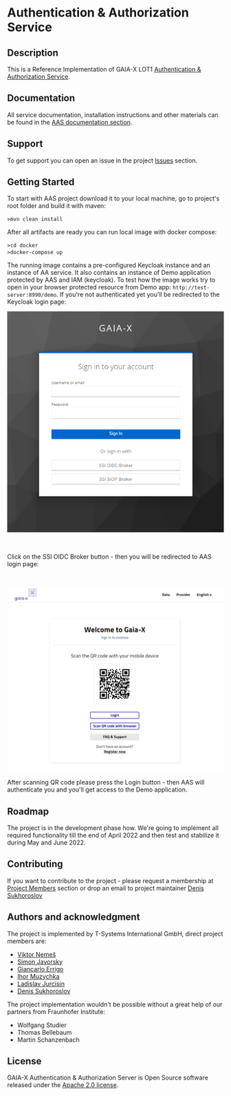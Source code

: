 # Authentication & Authorization Service


## Description
This is a Reference Implementation of GAIA-X LOT1 [Authentication & Authorization Service](https://www.gxfs.eu/authentication-authorisation/).

## Documentation
All service documentation, installation instructions and other materials can be found in the [AAS documentation section](./doc).

## Support
To get support you can open an issue in the project [Issues](https://gitlab.com/gaia-x/data-infrastructure-federation-services/authenticationauthorization/-/issues) section.

## Getting Started
To start with AAS project download it to your local machine, go to project's root folder and build it with maven: 

    >mvn clean install

After all artifacts are ready you can run local image with docker compose: 

    >cd docker
    >docker-compose up

The running image contains a pre-configured Keycloak instance and an instance of AA service. It also contains an instance of Demo application protected by AAS and IAM (keycloak). To test how the image works try to open in your browser protected resource from Demo app: `http://test-server:8990/demo`. If you're not authenticated yet you'll be redirected to the Keycloak login page:

![Keycloak login](./doc/images/keycloak_login.png "Keycloak login")

<br>

Click on the SSI OIDC Broker button - then you will be redirected to AAS login page:

<br> 

![AAS login](./doc/images/aas_login.png "AAS login")


After scanning QR code please press the Login button - then AAS will authenticate you and you'll get access to the Demo application.

## Roadmap
The project is in the development phase how. We're going to implement all required functionality till the end of April 2022 and then test and stabilize it during May and  June 2022.

## Contributing
If you want to contribute to the project - please request a membership at [Project Members](https://gitlab.com/gaia-x/data-infrastructure-federation-services/authenticationauthorization/-/project_members) section or drop an email to project maintainer [Denis Sukhoroslov](mailto:denis.sukhoroslov@t-systems.com)

## Authors and acknowledgment
The project is implemented by T-Systems International GmbH, direct project members are:
- [Viktor Nemeš](https://gitlab.com/nemesviktor)
- [Simon Javorsky](https://gitlab.com/sJavorskyEts)
- [Giancarlo Errigo](https://gitlab.com/gerrigom)
- [Ihor Muzychka](https://gitlab.com/borealis132)
- [Ladislav Jurcisin](https://gitlab.com/ladislav.jurcisin)
- [Denis Sukhoroslov](https://gitlab.com/dsukhoroslov)

The project implementation wouldn't be possible without a great help of our partners from Fraunhofer Institute:
- Wolfgang Studier
- Thomas Bellebaum
- Martin Schanzenbach

## License
GAIA-X Authentication & Authorization Server is Open Source software released under the [Apache 2.0 license](https://www.apache.org/licenses/LICENSE-2.0.html).

